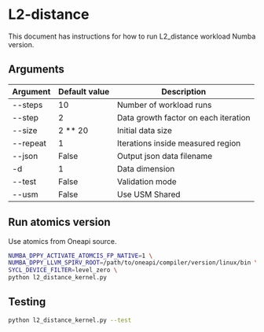 # L2-distance

This document has instructions for how to run L2_distance workload Numba version.

## Arguments

| Argument | Default value     | Description     | 
| ---------| ------------------| --------------- | 
|--steps|10|Number of workload runs|
|--step|2|Data growth factor on each iteration|
|--size|2 ** 20|Initial data size|
|--repeat|1|Iterations inside measured region|
|--json|False|Output json data filename|
|-d|1|Data dimension|
|--test|False|Validation mode|
|--usm|False|Use USM Shared|

## Run atomics version

Use atomics from Oneapi source.

```bash
NUMBA_DPPY_ACTIVATE_ATOMCIS_FP_NATIVE=1 \
NUMBA_DPPY_LLVM_SPIRV_ROOT=/path/to/oneapi/compiler/version/linux/bin \
SYCL_DEVICE_FILTER=level_zero \
python l2_distance_kernel.py 
```

## Testing

```bash
python l2_distance_kernel.py --test
```
